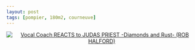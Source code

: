 ```yaml
---
layout: post
tags: [pompier, 180m2, courneuve]
---
```

<div align="center">
  <a href="https://www.youtube.com/watch?v=0dRFqMHDmOc" target="_blank"><img src="https://img.youtube.com/vi/0dRFqMHDmOc/0.jpg" alt="Vocal Coach REACTS to JUDAS PRIEST -Diamonds and Rust- (ROB HALFORD)"></a>
</div>
